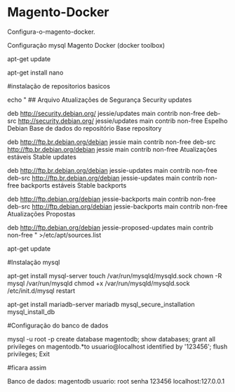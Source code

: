 # Magento-Docker

Configura-o-magento-docker.

Configuração mysql Magento Docker (docker toolbox)

apt-get update

apt-get install nano

#instalação de repositorios basicos

echo " ## Arquivo
Atualizações de Segurança
Security updates

deb http://security.debian.org/ jessie/updates main contrib non-free deb-src http://security.debian.org/ jessie/updates main contrib non-free
Espelho Debian
Base de dados do repositório
Base repository

deb http://ftp.br.debian.org/debian jessie main contrib non-free deb-src http://ftp.br.debian.org/debian jessie main contrib non-free
Atualizações estáveis
Stable updates

deb http://ftp.br.debian.org/debian jessie-updates main contrib non-free deb-src http://ftp.br.debian.org/debian jessie-updates main contrib non-free
backports estáveis
Stable backports

deb http://ftp.debian.org/debian jessie-backports main contrib non-free deb-src http://ftp.debian.org/debian jessie-backports main contrib non-free
Atualizações Propostas

deb http://ftp.debian.org/debian jessie-proposed-updates main contrib non-free " >/etc/apt/sources.list

apt-get update

#Instalação mysql

apt-get install mysql-server touch /var/run/mysqld/mysqld.sock chown -R mysql /var/run/mysqld chmod +x /var/run/mysqld/mysqld.sock /etc/init.d/mysql restart

apt-get install mariadb-server mariadb mysql_secure_installation mysql_install_db

#Configuração do banco de dados

mysql -u root -p create database magentodb; show databases; grant all privileges on magentodb.*to usuario@localhost identified by '123456'; flush privileges; Exit

#ficara assim

Banco de dados: magentodb usuario: root senha 123456 localhost:127.0.0.1
